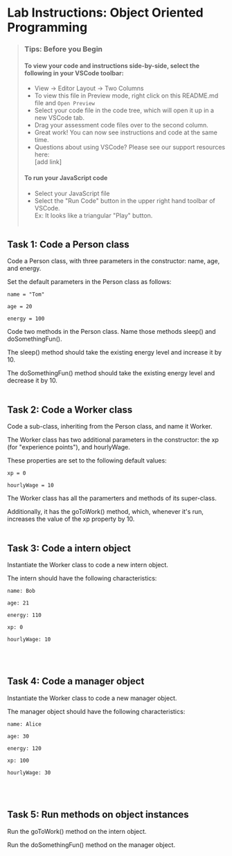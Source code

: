 # Lab Instructions: Object Oriented Programming
 
> ### **Tips: Before you Begin**
> #### **To view your code and instructions side-by-side**, select the following in your VSCode toolbar:
> - View -> Editor Layout -> Two Columns
> - To view this file in Preview mode, right click on this README.md file and `Open Preview`
> - Select your code file in the code tree, which will open it up in a new VSCode tab.
> - Drag your assessment code files over to the second column. 
> - Great work! You can now see instructions and code at the same time. 
> - Questions about using VSCode? Please see our support resources here:  
> [add link]
> #### **To run your JavaScript code**
> - Select your JavaScript file
> - Select the "Run Code" button in the upper right hand toolbar of VSCode.  
> Ex: It looks like a triangular "Play" button. <br><br>

## Task 1: Code a Person class

Code a Person class, with three parameters in the constructor: name, age, and energy.

Set the default parameters in the Person class as follows:

```
name = "Tom"

age = 20

energy = 100
```

Code two methods in the Person class. Name those methods sleep() and doSomethingFun().

The sleep() method should take the existing energy level and increase it by 10.

The doSomethingFun() method should take the existing energy level and decrease it by 10.
<br><br>

## Task 2: Code a Worker class

Code a sub-class, inheriting from the Person class, and name it Worker.

The Worker class has two additional parameters in the constructor: the xp (for "experience points"), and hourlyWage.

These properties are set to the following default values:
```
xp = 0

hourlyWage = 10
```
The Worker class has all the paramerters and methods of its super-class.

Additionally, it has the goToWork() method, which, whenever it's run, increases the value of the xp property by 10.
<br><br>

## Task 3: Code a intern object

Instantiate the Worker class to code a new intern object.

The intern should have the following characteristics:
```
name: Bob

age: 21

energy: 110

xp: 0

hourlyWage: 10
```
<br><br>

## Task 4: Code a manager object

Instantiate the Worker class to code a new manager object.

The manager object should have the following characteristics:
```
name: Alice

age: 30

energy: 120

xp: 100

hourlyWage: 30
```
<br><br>

## Task 5: Run methods on object instances

Run the goToWork() method on the intern object.

Run the doSomethingFun() method on the manager object.